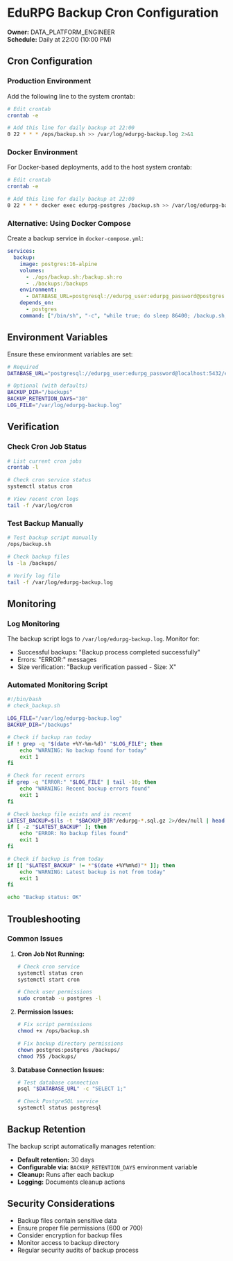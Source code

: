 # EduRPG Backup Cron Configuration

**Owner:** DATA_PLATFORM_ENGINEER  
**Schedule:** Daily at 22:00 (10:00 PM)

## Cron Configuration

### Production Environment

Add the following line to the system crontab:

```bash
# Edit crontab
crontab -e

# Add this line for daily backup at 22:00
0 22 * * * /ops/backup.sh >> /var/log/edurpg-backup.log 2>&1
```

### Docker Environment

For Docker-based deployments, add to the host system crontab:

```bash
# Edit crontab
crontab -e

# Add this line for daily backup at 22:00
0 22 * * * docker exec edurpg-postgres /backup.sh >> /var/log/edurpg-backup.log 2>&1
```

### Alternative: Using Docker Compose

Create a backup service in `docker-compose.yml`:

```yaml
services:
  backup:
    image: postgres:16-alpine
    volumes:
      - ./ops/backup.sh:/backup.sh:ro
      - ./backups:/backups
    environment:
      - DATABASE_URL=postgresql://edurpg_user:edurpg_password@postgres:5432/edurpg
    depends_on:
      - postgres
    command: ["/bin/sh", "-c", "while true; do sleep 86400; /backup.sh; done"]
```

## Environment Variables

Ensure these environment variables are set:

```bash
# Required
DATABASE_URL="postgresql://edurpg_user:edurpg_password@localhost:5432/edurpg"

# Optional (with defaults)
BACKUP_DIR="/backups"
BACKUP_RETENTION_DAYS="30"
LOG_FILE="/var/log/edurpg-backup.log"
```

## Verification

### Check Cron Job Status

```bash
# List current cron jobs
crontab -l

# Check cron service status
systemctl status cron

# View recent cron logs
tail -f /var/log/cron
```

### Test Backup Manually

```bash
# Test backup script manually
/ops/backup.sh

# Check backup files
ls -la /backups/

# Verify log file
tail -f /var/log/edurpg-backup.log
```

## Monitoring

### Log Monitoring

The backup script logs to `/var/log/edurpg-backup.log`. Monitor for:

- Successful backups: "Backup process completed successfully"
- Errors: "ERROR:" messages
- Size verification: "Backup verification passed - Size: X"

### Automated Monitoring Script

```bash
#!/bin/bash
# check_backup.sh

LOG_FILE="/var/log/edurpg-backup.log"
BACKUP_DIR="/backups"

# Check if backup ran today
if ! grep -q "$(date +%Y-%m-%d)" "$LOG_FILE"; then
    echo "WARNING: No backup found for today"
    exit 1
fi

# Check for recent errors
if grep -q "ERROR:" "$LOG_FILE" | tail -10; then
    echo "WARNING: Recent backup errors found"
    exit 1
fi

# Check backup file exists and is recent
LATEST_BACKUP=$(ls -t "$BACKUP_DIR"/edurpg-*.sql.gz 2>/dev/null | head -1)
if [ -z "$LATEST_BACKUP" ]; then
    echo "ERROR: No backup files found"
    exit 1
fi

# Check if backup is from today
if [[ "$LATEST_BACKUP" != *"$(date +%Y%m%d)"* ]]; then
    echo "WARNING: Latest backup is not from today"
    exit 1
fi

echo "Backup status: OK"
```

## Troubleshooting

### Common Issues

1. **Cron Job Not Running:**
   ```bash
   # Check cron service
   systemctl status cron
   systemctl start cron
   
   # Check user permissions
   sudo crontab -u postgres -l
   ```

2. **Permission Issues:**
   ```bash
   # Fix script permissions
   chmod +x /ops/backup.sh
   
   # Fix backup directory permissions
   chown postgres:postgres /backups/
   chmod 755 /backups/
   ```

3. **Database Connection Issues:**
   ```bash
   # Test database connection
   psql "$DATABASE_URL" -c "SELECT 1;"
   
   # Check PostgreSQL service
   systemctl status postgresql
   ```

## Backup Retention

The backup script automatically manages retention:

- **Default retention:** 30 days
- **Configurable via:** `BACKUP_RETENTION_DAYS` environment variable
- **Cleanup:** Runs after each backup
- **Logging:** Documents cleanup actions

## Security Considerations

- Backup files contain sensitive data
- Ensure proper file permissions (600 or 700)
- Consider encryption for backup files
- Monitor access to backup directory
- Regular security audits of backup process
